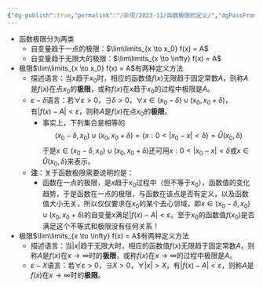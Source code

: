 ```yaml
---
{"dg-publish":true,"permalink":"/杂项/2023-11/函数极限的定义/","dgPassFrontmatter":true}
---
```


- 函数极限分为两类
	- 自变量趋于一点的极限：$\lim\limits_{x \to x_0} f(x) = A$
	- 自变量趋于无限大的极限：$\lim\limits_{x \to \infty} f(x) = A$
- 极限$\lim\limits_{x \to x_0} f(x) = A$有两种定义方法
	- 描述语言：当$x$趋于$x_0$时，相应的函数值$f(x)$无限趋于固定常数$A$，则称$A$是$f(x)$在点$x_0$的**极限**，或称$f(x)$在$x$趋于$x_0$的过程中极限是$A$。
	- $\varepsilon - \delta$语言：若$\forall \varepsilon >0$，$\exists \delta>0$，$\forall x \in (x_0 - \delta) \cup (x_0 , x_0 + \delta)$， 有$|f(x)-A|<\varepsilon$，则称$A$是$f(x)$在点$x_0$的**极限**。
		- 事实上，下列集合是相等的
		$$(x_0-\delta,x_0)\cup(x_0,x_0+\delta)=\{x:0<|x_0-x|<\delta\}=\mathring{U}(x_0,\delta)$$
		于是$x\in(x_0-\delta,x_0)\cup(x_0,x_0+\delta)$还可用$x:0<|x_0-x|<\delta$或$x\in\mathring{U}(x_0,\delta)$来表示。
	- **注**：关于函数极限需要说明的是：
		- 函数在一点的极限，是$x$趋于$x_0$过程中（但不等于$x_0$），函数值的变化趋势，于是函数在一点的极限，与函数在该点是否有定义，以及函数值大小无关，所以仅仅要求在$x_0$的某个去心邻域，即$x\in(x_0-\delta,x_0)\cup(x_0,x_0+\delta)$的自变量$x$满足$|f(x)-A|<\varepsilon$。至于$x_0$的函数值$f(x_0)$是否满足这个不等式和极限没有任何关系！
- 极限$\lim\limits_{x \to \infty} f(x) = A$有两种定义方法
	- 描述语言：当$|x|$趋于无限大时，相应的函数值$f(x)$无限趋于固定常数$A$，则称$A$是$f(x)$在$x \to \infty$时的**极限**，或称$f(x)$在$x \to \infty$的过程中极限是$A$。
	- $\varepsilon - X$语言：若$\forall \varepsilon > 0$，$\exists X > 0$，$\forall |x| > X$，有$|f(x)-A|<\varepsilon$，则称$A$是$f(x)$在$x \to \infty$时的**极限**。
